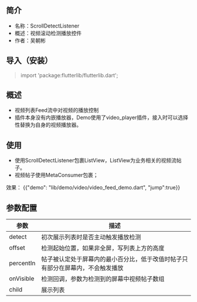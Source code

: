 ## 简介
* 名称：ScrollDetectListener
* 概述：视频滚动检测播放控件
* 作者：吴朝彬

## 导入（安装）
 
> import 'package:flutterlib/flutterlib.dart';

## 概述
* 视频列表Feed流中对视频的播放控制
* 插件本身没有内嵌播放器，Demo使用了video_player插件，接入时可以选择性替换为自身的视频播放器。

## 使用

* 使用ScrollDetectListener包裹ListView，ListView为业务相关的视频流帖子。
* 视频帖子使用MetaConsumer包裹；

效果：
{{"demo": "lib/demo/video/video_feed_demo.dart", "jump":true}}

## 参数配置

| 参数 | 描述 |
| --- | --- |
| detect | 初次展示列表时是否主动触发播放检测 |
| offset | 检测起始位置，如果非全屏，写列表上方的高度|
|percentIn|帖子被认定处于屏幕内的最小百分比，低于改值时帖子只有部分在屏幕内，不会触发播放|
| onVisible | 检测回调，参数为检测到的屏幕中视频帖子数组|
| child | 展示列表|

  